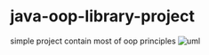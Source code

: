 # java-oop-library-project
simple project contain most of oop principles
![uml](https://github.com/user-attachments/assets/1e6923fe-9ae2-431e-bec1-f180a49e4557)
